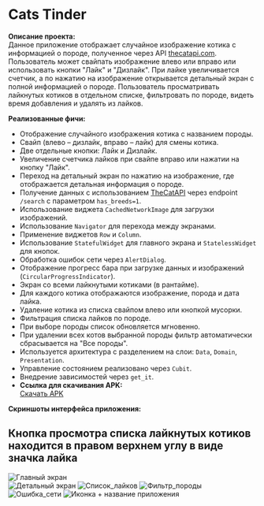 # Cats Tinder

**Описание проекта:**  
Данное приложение отображает случайное изображение котика с информацией о породе, полученное через API [thecatapi.com](https://thecatapi.com). Пользователь может свайпать изображение влево или вправо или использовать кнопки "Лайк" и "Дизлайк". При лайке увеличивается счетчик, а по нажатию на изображение открывается детальный экран с полной информацией о породе. Пользователь просматривать лайкнутых котиков в отдельном списке, фильтровать по породе, видеть время добавления и удалять из лайков.


**Реализованные фичи:**
- Отображение случайного изображения котика с названием породы.
- Свайп (влево – дизлайк, вправо – лайк) для смены котика.
- Две отдельные кнопки: Лайк и Дизлайк.
- Увеличение счетчика лайков при свайпе вправо или нажатии на кнопку "Лайк".
- Переход на детальный экран по нажатию на изображение, где отображается детальная информация о породе.
- Получение данных с использованием [TheCatAPI](https://thecatapi.com) через endpoint `/search` с параметром `has_breeds=1`.
- Использование виджета `CachedNetworkImage` для загрузки изображений.
- Использование `Navigator` для перехода между экранами.
- Применение виджетов `Row` и `Column`.
- Использование `StatefulWidget` для главного экрана и `StatelessWidget` для кнопок.
- Обработка ошибок сети через `AlertDialog`.
- Отображение прогресс бара при загрузке данных и изображений (`CircularProgressIndicator`).
- Экран со всеми лайкнутыми котиками (в рантайме).
- Для каждого котика отображаются изображение, порода и дата лайка.
- Удаление котика из списка свайпом влево или кнопкой мусорки.
- Фильтрация списка лайков по породе.
- При выборе породы список обновляется мгновенно.
- При удалении всех котов выбранной породы фильтр автоматически сбрасывается на "Все породы".
- Используется архитектура с разделением на слои: `Data`, `Domain`, `Presentation`.
- Управление состоянием реализовано через `Cubit`.
- Внедрение зависимостей через `get_it`.
- **Ссылка для скачивания APK:**  
[Скачать APK](build/app/outputs/flutter-apk/app-release.apk) 

**Скриншоты интерфейса приложения:** 
## Кнопка просмотра списка лайкнутых котиков находится в правом верхнем углу в виде значка лайка
![Главный экран](assets/screenshot_main_true.png)  
![Детальный экран](assets/screenshot_detail.png)
![Список_лайков](assets/screenshot_liked_list.png)
![Фильтр_породы](assets/screenshot_filter.png)
![Ошибка_сети](assets/screenshot_error_network.png)
![Иконка + название приложения](assets/ic.jpg)
